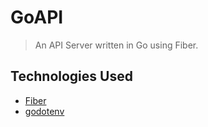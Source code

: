 # GoAPI

> An API Server written in Go using Fiber.

## Technologies Used

* [Fiber](https://gofiber.io/)
* [godotenv](https://github.com/joho/godotenv)
